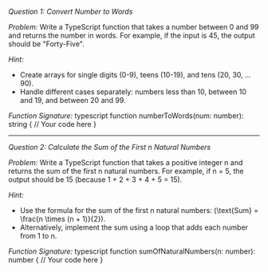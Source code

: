 *Question 1: Convert Number to Words*

*Problem:*
Write a TypeScript function that takes a number between 0 and 99 and returns the number in words. For example, if the input is 45, the output should be "Forty-Five".

*Hint:*
- Create arrays for single digits (0-9), teens (10-19), and tens (20, 30, ... 90).
- Handle different cases separately: numbers less than 10, between 10 and 19, and between 20 and 99.

*Function Signature:*
typescript
function numberToWords(num: number): string {
  // Your code here
}


---

*Question 2: Calculate the Sum of the First n Natural Numbers*

*Problem:*
Write a TypeScript function that takes a positive integer n and returns the sum of the first n natural numbers. For example, if n = 5, the output should be 15 (because 1 + 2 + 3 + 4 + 5 = 15).

*Hint:*
- Use the formula for the sum of the first n natural numbers: \(\text{Sum} = \frac{n \times (n + 1)}{2}\).
- Alternatively, implement the sum using a loop that adds each number from 1 to n.

*Function Signature:*
typescript
function sumOfNaturalNumbers(n: number): number {
  // Your code here
}